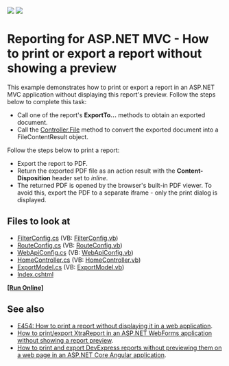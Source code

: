 <!-- default badges list -->
[![](https://img.shields.io/badge/Open_in_DevExpress_Support_Center-FF7200?style=flat-square&logo=DevExpress&logoColor=white)](https://supportcenter.devexpress.com/ticket/details/T569785)
[![](https://img.shields.io/badge/📖_How_to_use_DevExpress_Examples-e9f6fc?style=flat-square)](https://docs.devexpress.com/GeneralInformation/403183)
<!-- default badges end -->

# Reporting for ASP.NET MVC - How to print or export a report without showing a preview

This example demonstrates how to print or export a report in an ASP.NET MVC application without displaying this report's preview. Follow the steps below to complete this task:

* Call one of the report's **ExportTo...** methods to obtain an exported document.
* Call the [Controller.File](https://msdn.microsoft.com/en-us/library/system.web.mvc.controller.file(v=vs.118).aspx) method to convert the exported document into a FileContentResult object.

Follow the steps below to print a report:

* Export the report to PDF.
* Return the exported PDF file as an action result with the **Content-Disposition** header set to *inline*.
* The returned PDF is opened by the browser's built-in PDF viewer. To avoid this, export the PDF to a separate iframe - only the print dialog is displayed.

<!-- default file list -->
## Files to look at

* [FilterConfig.cs](./CS/T569785/App_Start/FilterConfig.cs) (VB: [FilterConfig.vb](./VB/T569785/App_Start/FilterConfig.vb))
* [RouteConfig.cs](./CS/T569785/App_Start/RouteConfig.cs) (VB: [RouteConfig.vb](./VB/T569785/App_Start/RouteConfig.vb))
* [WebApiConfig.cs](./CS/T569785/App_Start/WebApiConfig.cs) (VB: [WebApiConfig.vb](./VB/T569785/App_Start/WebApiConfig.vb))
* [HomeController.cs](./CS/T569785/Controllers/HomeController.cs) (VB: [HomeController.vb](./VB/T569785/Controllers/HomeController.vb))
* [ExportModel.cs](./CS/T569785/Models/ExportModel.cs) (VB: [ExportModel.vb](./VB/T569785/Models/ExportModel.vb))
* [Index.cshtml](./CS/T569785/Views/Home/Index.cshtml)
<!-- default file list end -->

<!-- run online -->
**[[Run Online]](https://codecentral.devexpress.com/t569785/)**
<!-- run online end -->

## See also

* [E454: How to print a report without displaying it in a web application](https://www.devexpress.com/Support/Center/p/E454).
* [How to print/export XtraReport in an ASP.NET WebForms application without showing a report preview](https://www.devexpress.com/Support/Center/p/T227361).
* [How to print and export DevExpress reports without previewing them on a web page in an ASP.NET Core Angular application](https://github.com/DevExpress-Examples/Reporting-Angular-Print-Without-Preview).


